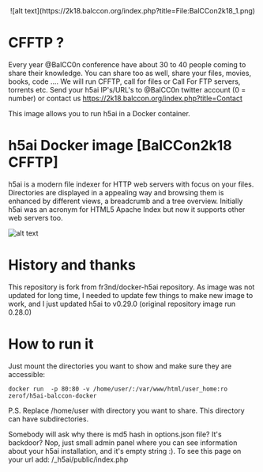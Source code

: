 
<span style="display:block;text-align:center">
![alt text](https://2k18.balccon.org/index.php?title=File:BalCCon2k18_1.png)
</span>

# CFFTP ?

Every year @BalCC0n conference have about 30 to 40 people coming to share their knowledge. You can share too as well, share your files, movies, books, code .... We will run CFFTP, call for files or Call For FTP servers, torrents etc. Send your h5ai IP's/URL's to @BalCC0n twitter account (0 = number) or contact us https://2k18.balccon.org/index.php?title=Contact

This image allows you to run h5ai in a Docker container.

# h5ai Docker image [BalCCon2k18 CFFTP]

h5ai is a modern file indexer for HTTP web servers with focus on your files.
Directories are displayed in a appealing way and browsing them is enhanced by
different views, a breadcrumb and a tree overview. Initially h5ai was an
acronym for HTML5 Apache Index but now it supports other web servers too.

![alt text](https://cloud.githubusercontent.com/assets/776829/3098666/440f3ca6-e5ef-11e3-8979-36d2ac1a36a0.png)


# History and thanks

This repository is fork from fr3nd/docker-h5ai repository. As image was not updated for long time, I needed to update few things to make new image to work, and I just updated h5ai to v0.29.0 (original repository image run 0.28.0)

# How to run it

Just mount the directories you want to show and make sure they are accessible:

```
docker run  -p 80:80 -v /home/user/:/var/www/html/user_home:ro zerof/h5ai-balccon-docker
```

P.S. Replace /home/user with directory you want to share. This directory can have subdirectories.

Somebody will ask why there is md5 hash in options.json file? It's backdoor? Nop, just small admin panel where you can see information about your h5ai installation, and it's empty string :). To see this page on your url add: /_h5ai/public/index.php
